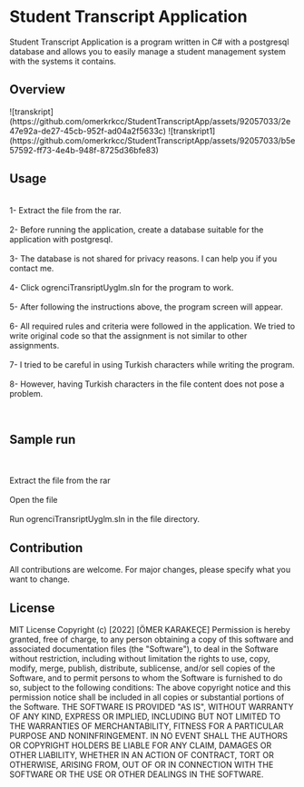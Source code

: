 <h1>Student Transcript Application </h1>

Student Transcript Application is a program written in C# with a postgresql database and allows you to easily manage a student management system with the systems it contains.

<h2>Overview</h2>
![transkript](https://github.com/omerkrkcc/StudentTranscriptApp/assets/92057033/2e47e92a-de27-45cb-952f-ad04a2f5633c)
![transkript1](https://github.com/omerkrkcc/StudentTranscriptApp/assets/92057033/b5e57592-ff73-4e4b-948f-8725d36bfe83)

## Usage
<br>1- Extract the file from the rar.</br>
<br>2- Before running the application, create a database suitable for the application with postgresql. </br>
<br>3- The database is not shared for privacy reasons. I can help you if you contact me.</br>
<br>4- Click ogrenciTransriptUyglm.sln for the program to work.</br>
<br>5- After following the instructions above, the program screen will appear.</br>
<br>6- All required rules and criteria were followed in the application. We tried to write original code so that the assignment is not similar to other assignments. </br>
<br>7- I tried to be careful in using Turkish characters while writing the program.</br>
<br>8- However, having Turkish characters in the file content does not pose a problem.</br>


<br><h2>Sample run </h2></br>
<br>Extract the file from the rar</br>
<br>Open the file</br>
<br>Run ogrenciTransriptUyglm.sln in the file directory.</br>
## Contribution
All contributions are welcome. For major changes, please specify what you want to change.

## License
MIT License Copyright (c) [2022] [ÖMER KARAKEÇE]
Permission is hereby granted, free of charge, to any person obtaining a copy of this software 
and associated documentation files (the "Software"), to deal in the Software without restriction, 
including without limitation the rights to use, copy, modify, merge, publish, distribute, sublicense, 
and/or sell copies of the Software, and to permit persons to whom the Software is furnished to do so, 
subject to the following conditions: The above copyright notice and this permission notice shall be 
included in all copies or substantial portions of the Software. THE SOFTWARE IS PROVIDED "AS IS", 
WITHOUT WARRANTY OF ANY KIND, EXPRESS OR IMPLIED, INCLUDING BUT NOT LIMITED TO THE WARRANTIES OF 
MERCHANTABILITY, FITNESS FOR A PARTICULAR PURPOSE AND NONINFRINGEMENT. IN NO EVENT SHALL THE AUTHORS 
OR COPYRIGHT HOLDERS BE LIABLE FOR ANY CLAIM, DAMAGES OR OTHER LIABILITY, WHETHER IN AN ACTION OF CONTRACT, 
TORT OR OTHERWISE, ARISING FROM, OUT OF OR IN CONNECTION WITH THE SOFTWARE OR THE USE OR OTHER DEALINGS 
IN THE SOFTWARE.
